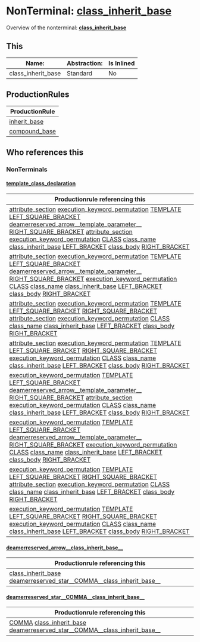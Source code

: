 # NonTerminal: **[class_inherit_base](./class_inherit_base.md)**

Overview of the nonterminal: **[class_inherit_base](./class_inherit_base.md)**



## This

| Name:                | Abstraction:    | Is Inlined |
| -------------------- | --------------- | ---------- |
| class_inherit_base | Standard | No |



## ProductionRules

| ProductionRule |
| ---- |
| [inherit_base](./inherit_base.md)  |
| [compound_base](./compound_base.md)  |




## Who references this

### NonTerminals


#### [template_class_declaration](./../Grammar/template_class_declaration.md)

| Productionrule referencing this                      |
| ---------------------------------------------------- |
| [attribute_section](./attribute_section.md) [execution_keyword_permutation](./execution_keyword_permutation.md) [TEMPLATE](./../Lexicon/TEMPLATE.md) [LEFT_SQUARE_BRACKET](./../Lexicon/LEFT_SQUARE_BRACKET.md) [deamerreserved_arrow__template_parameter__](./deamerreserved_arrow__template_parameter__.md) [RIGHT_SQUARE_BRACKET](./../Lexicon/RIGHT_SQUARE_BRACKET.md) [attribute_section](./attribute_section.md) [execution_keyword_permutation](./execution_keyword_permutation.md) [CLASS](./../Lexicon/CLASS.md) [class_name](./class_name.md) [class_inherit_base](./class_inherit_base.md) [LEFT_BRACKET](./../Lexicon/LEFT_BRACKET.md) [class_body](./class_body.md) [RIGHT_BRACKET](./../Lexicon/RIGHT_BRACKET.md)  |
| [attribute_section](./attribute_section.md) [execution_keyword_permutation](./execution_keyword_permutation.md) [TEMPLATE](./../Lexicon/TEMPLATE.md) [LEFT_SQUARE_BRACKET](./../Lexicon/LEFT_SQUARE_BRACKET.md) [deamerreserved_arrow__template_parameter__](./deamerreserved_arrow__template_parameter__.md) [RIGHT_SQUARE_BRACKET](./../Lexicon/RIGHT_SQUARE_BRACKET.md) [execution_keyword_permutation](./execution_keyword_permutation.md) [CLASS](./../Lexicon/CLASS.md) [class_name](./class_name.md) [class_inherit_base](./class_inherit_base.md) [LEFT_BRACKET](./../Lexicon/LEFT_BRACKET.md) [class_body](./class_body.md) [RIGHT_BRACKET](./../Lexicon/RIGHT_BRACKET.md)  |
| [attribute_section](./attribute_section.md) [execution_keyword_permutation](./execution_keyword_permutation.md) [TEMPLATE](./../Lexicon/TEMPLATE.md) [LEFT_SQUARE_BRACKET](./../Lexicon/LEFT_SQUARE_BRACKET.md) [RIGHT_SQUARE_BRACKET](./../Lexicon/RIGHT_SQUARE_BRACKET.md) [attribute_section](./attribute_section.md) [execution_keyword_permutation](./execution_keyword_permutation.md) [CLASS](./../Lexicon/CLASS.md) [class_name](./class_name.md) [class_inherit_base](./class_inherit_base.md) [LEFT_BRACKET](./../Lexicon/LEFT_BRACKET.md) [class_body](./class_body.md) [RIGHT_BRACKET](./../Lexicon/RIGHT_BRACKET.md)  |
| [attribute_section](./attribute_section.md) [execution_keyword_permutation](./execution_keyword_permutation.md) [TEMPLATE](./../Lexicon/TEMPLATE.md) [LEFT_SQUARE_BRACKET](./../Lexicon/LEFT_SQUARE_BRACKET.md) [RIGHT_SQUARE_BRACKET](./../Lexicon/RIGHT_SQUARE_BRACKET.md) [execution_keyword_permutation](./execution_keyword_permutation.md) [CLASS](./../Lexicon/CLASS.md) [class_name](./class_name.md) [class_inherit_base](./class_inherit_base.md) [LEFT_BRACKET](./../Lexicon/LEFT_BRACKET.md) [class_body](./class_body.md) [RIGHT_BRACKET](./../Lexicon/RIGHT_BRACKET.md)  |
| [execution_keyword_permutation](./execution_keyword_permutation.md) [TEMPLATE](./../Lexicon/TEMPLATE.md) [LEFT_SQUARE_BRACKET](./../Lexicon/LEFT_SQUARE_BRACKET.md) [deamerreserved_arrow__template_parameter__](./deamerreserved_arrow__template_parameter__.md) [RIGHT_SQUARE_BRACKET](./../Lexicon/RIGHT_SQUARE_BRACKET.md) [attribute_section](./attribute_section.md) [execution_keyword_permutation](./execution_keyword_permutation.md) [CLASS](./../Lexicon/CLASS.md) [class_name](./class_name.md) [class_inherit_base](./class_inherit_base.md) [LEFT_BRACKET](./../Lexicon/LEFT_BRACKET.md) [class_body](./class_body.md) [RIGHT_BRACKET](./../Lexicon/RIGHT_BRACKET.md)  |
| [execution_keyword_permutation](./execution_keyword_permutation.md) [TEMPLATE](./../Lexicon/TEMPLATE.md) [LEFT_SQUARE_BRACKET](./../Lexicon/LEFT_SQUARE_BRACKET.md) [deamerreserved_arrow__template_parameter__](./deamerreserved_arrow__template_parameter__.md) [RIGHT_SQUARE_BRACKET](./../Lexicon/RIGHT_SQUARE_BRACKET.md) [execution_keyword_permutation](./execution_keyword_permutation.md) [CLASS](./../Lexicon/CLASS.md) [class_name](./class_name.md) [class_inherit_base](./class_inherit_base.md) [LEFT_BRACKET](./../Lexicon/LEFT_BRACKET.md) [class_body](./class_body.md) [RIGHT_BRACKET](./../Lexicon/RIGHT_BRACKET.md)  |
| [execution_keyword_permutation](./execution_keyword_permutation.md) [TEMPLATE](./../Lexicon/TEMPLATE.md) [LEFT_SQUARE_BRACKET](./../Lexicon/LEFT_SQUARE_BRACKET.md) [RIGHT_SQUARE_BRACKET](./../Lexicon/RIGHT_SQUARE_BRACKET.md) [attribute_section](./attribute_section.md) [execution_keyword_permutation](./execution_keyword_permutation.md) [CLASS](./../Lexicon/CLASS.md) [class_name](./class_name.md) [class_inherit_base](./class_inherit_base.md) [LEFT_BRACKET](./../Lexicon/LEFT_BRACKET.md) [class_body](./class_body.md) [RIGHT_BRACKET](./../Lexicon/RIGHT_BRACKET.md)  |
| [execution_keyword_permutation](./execution_keyword_permutation.md) [TEMPLATE](./../Lexicon/TEMPLATE.md) [LEFT_SQUARE_BRACKET](./../Lexicon/LEFT_SQUARE_BRACKET.md) [RIGHT_SQUARE_BRACKET](./../Lexicon/RIGHT_SQUARE_BRACKET.md) [execution_keyword_permutation](./execution_keyword_permutation.md) [CLASS](./../Lexicon/CLASS.md) [class_name](./class_name.md) [class_inherit_base](./class_inherit_base.md) [LEFT_BRACKET](./../Lexicon/LEFT_BRACKET.md) [class_body](./class_body.md) [RIGHT_BRACKET](./../Lexicon/RIGHT_BRACKET.md)  |


#### [deamerreserved_arrow__class_inherit_base__](./../Grammar/deamerreserved_arrow__class_inherit_base__.md)

| Productionrule referencing this                      |
| ---------------------------------------------------- |
| [class_inherit_base](./class_inherit_base.md) [deamerreserved_star__COMMA__class_inherit_base__](./deamerreserved_star__COMMA__class_inherit_base__.md)  |


#### [deamerreserved_star__COMMA__class_inherit_base__](./../Grammar/deamerreserved_star__COMMA__class_inherit_base__.md)

| Productionrule referencing this                      |
| ---------------------------------------------------- |
| [COMMA](./../Lexicon/COMMA.md) [class_inherit_base](./class_inherit_base.md) [deamerreserved_star__COMMA__class_inherit_base__](./deamerreserved_star__COMMA__class_inherit_base__.md)  |



